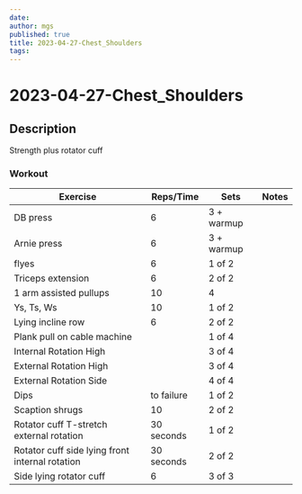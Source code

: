 ```yaml
---
date:
author: mgs
published: true
title: 2023-04-27-Chest_Shoulders
tags: 
---
```

# 2023-04-27-Chest_Shoulders
## Description
Strength plus rotator cuff

### Workout
Exercise|Reps/Time|Sets|Notes
--|--|--|--|
DB press  | 6 | 3 + warmup  |   |  
Arnie press | 6 | 3 + warmup  |   |  
  flyes |  6 |  1 of 2 |   |  
 Triceps extension | 6 |  2 of 2 |   |
  1 arm assisted pullups | 10 | 4 | |  
 Ys, Ts, Ws  | 10  |  1 of 2|   |
 Lying incline row  | 6 | 2 of 2 |   |  
  Plank pull on cable machine |  |  1 of 4 |   |
 Internal Rotation High | | 3 of 4 | |
  External Rotation High | | 3 of 4 | |
  External Rotation Side | | 4 of 4 | |
Dips |  to failure |  1 of 2 |   |  
Scaption shrugs|10| 2 of 2||
 Rotator cuff T-stretch external rotation   | 30 seconds |  1 of 2 |   |
 Rotator cuff side lying front internal rotation   | 30 seconds |  2 of 2|   |
 Side lying rotator cuff  | 6 |  3 of 3 |   |
